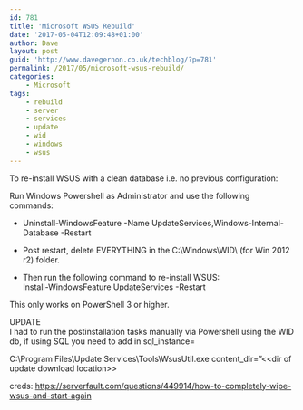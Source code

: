 ```yaml
---
id: 781
title: 'Microsoft WSUS Rebuild'
date: '2017-05-04T12:09:48+01:00'
author: Dave
layout: post
guid: 'http://www.davegernon.co.uk/techblog/?p=781'
permalink: /2017/05/microsoft-wsus-rebuild/
categories:
    - Microsoft
tags:
    - rebuild
    - server
    - services
    - update
    - wid
    - windows
    - wsus
---
```


To re-install WSUS with a clean database i.e. no previous configuration:

Run Windows Powershell as Administrator and use the following commands:

- Uninstall-WindowsFeature -Name UpdateServices,Windows-Internal-Database -Restart

- Post restart, delete EVERYTHING in the C:\\Windows\\WID\\ (for Win 2012 r2) folder.

- Then run the following command to re-install WSUS:  
    Install-WindowsFeature UpdateServices -Restart

This only works on PowerShell 3 or higher.

UPDATE  
I had to run the postinstallation tasks manually via Powershell using the WID db, if using SQL you need to add in sql\_instance=

C:\\Program Files\\Update Services\\Tools\\WsusUtil.exe content\_dir=”&lt;&lt;dir of update download location&gt;&gt;

creds: <https://serverfault.com/questions/449914/how-to-completely-wipe-wsus-and-start-again>